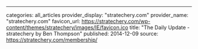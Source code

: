 ---
categories: all_articles
provider_display: "stratechery.com"
provider_name: "stratechery.com"
favicon_url: https://stratechery.com/wp-content/themes/stratechery/images/IE/favicon.ico
title: "The Daily Update - stratechery by Ben Thompson"
published: 2014-12-09
source: https://stratechery.com/membership/
